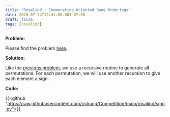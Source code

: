 ```yaml
---
title: "Rosalind - Enumerating Oriented Gene Orderings"
date: 2020-07-24T12:41:00.001-07:00
draft: false
tags: [rosalind]
---
```


**Problem:**

Please find the problem [here](http://rosalind.info/problems/sign/).

**Solution:**

Like the [previous problem](../rosalind-enumerating-gene-orders), we use a recursive routine to generate all permutations. For each permutation, we will use another recursion to give each element a sign.

**Code:**

{{<github "https://raw.githubusercontent.com/cshung/Competition/main/rosalind/sign.py">}}

